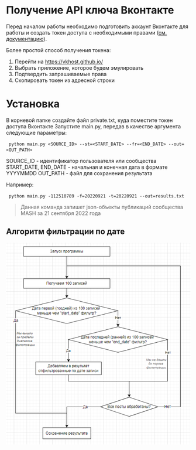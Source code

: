 
# Получение API ключа Вконтакте
Перед началом работы необходимо подготовить аккаунт Вконтакте для работы и создать токен доступа с необходимыми правами ([см. документацию](https://dev.vk.com/api/getting-started#%D0%90%D0%B2%D1%82%D0%BE%D1%80%D0%B8%D0%B7%D0%B0%D1%86%D0%B8%D1%8F%20%D0%BF%D0%BE%D0%BB%D1%8C%D0%B7%D0%BE%D0%B2%D0%B0%D1%82%D0%B5%D0%BB%D1%8F)). 

Более простой способ получения токена: 

 1. Перейти на https://vkhost.github.io/
 2. Выбрать приложение, которое будем эмулировать
 3. Подтвердить запрашиваемые права
 4. Скопировать токен из адресной строки



# Установка

В корневой папке создайте файл private.txt, куда поместите токен доступа Вконтакте
Запустите main.py, передав в качестве аргумента следующие параметры:
 

     python main.py <SOURCE_ID> --st=<START_DATE> --fr=<END_DATE> --out=<OUT_PATH>
    
 SOURCE_ID - идентификатор пользователя или сообщества
 START_DATE, END_DATE - начальная и конечная дата в формате YYYYMMDD
 OUT_PATH - файл для сохранения результата


Например:

     python main.py -112510789 -f=20220921 -t=20220921 --out=results.txt

> Данная команда запишет json-объекты публикаций сообщества MASH за 21 сентября 2022 года

## Алгоритм фильтрации по дате
![enter image description here](doc/images/diagram.png)
